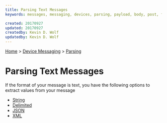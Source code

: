 ```yaml
---
title: Parsing Text Messages
keywords: messages, messaging, devices, parsing, payload, body, post, form, text, http, rest

created: 20170927
updated: 20170927
createdby: Kevin D. Wolf
updatedby: Kevin D. Wolf
---
```

[Home](../../Index.md) > [Device Messaging](../Index.md) > [Parsing](Index.md)

# Parsing Text Messages

If the format of your message is text, you have the following options to extract values from your message

* [String](ParsingStringMessage.md)
* [Delimited](ParsingDelimitedMessage.md)
* [JSON](ParsingJsonMessage.md)
* [XML](ParsingXMLMessage.md)